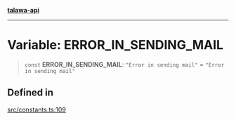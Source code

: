 [**talawa-api**](../../README.md)

***

# Variable: ERROR\_IN\_SENDING\_MAIL

> `const` **ERROR\_IN\_SENDING\_MAIL**: `"Error in sending mail"` = `"Error in sending mail"`

## Defined in

[src/constants.ts:109](https://github.com/Suyash878/talawa-api/blob/e4413cec641a837926071678fed3c7f67234e31e/src/constants.ts#L109)
